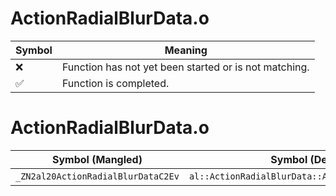 # ActionRadialBlurData.o
| Symbol | Meaning 
| ------------- | ------------- 
| :x: | Function has not yet been started or is not matching. 
| :white_check_mark: | Function is completed. 


# ActionRadialBlurData.o
| Symbol (Mangled) | Symbol (Demangled) | Decompiled? |
| ------------- |  ------------- | ------------- |
| `_ZN2al20ActionRadialBlurDataC2Ev` | `al::ActionRadialBlurData::ActionRadialBlurData(void)` | :x: |
